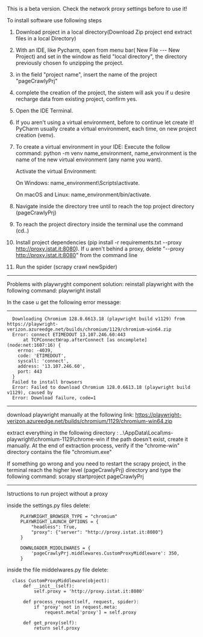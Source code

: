 This is a beta version.
Check the network proxy settings before to use it!

To install software use following steps
1.	Download project in a local directory(Download Zip project end extract files in a local Directory)
2.	With an IDE, like Pycharm, open from menu bar( New File --- New Project) and set in the window as field "local directory", the directory previously chosen fo unzipping the project.
3. in the field "project name", insert the name of the project "pageCrawlyPrj"
4. complete the creation of the project, the sistem will ask you if u desire recharge data from existing project, confirm yes.
5. Open the IDE Terminal.
   
6.	If you aren't using a virtual environment, before to continue let create it! PyCharm usually create a virtual environment, each time, on new project creation (venv).

7. To create a virtual environment in your IDE: Execute the follow command: python -m venv name_environment, name_environment is the name of tne new virtual environment (any name you want). 


   Activate the virtual Environment:

   On Windows: name_environment\Scripts\activate.
   
   On macOS and Linux: name_environment/bin/activate.
  
8.	Navigate inside the directory tree until to reach the top project directory (pageCrawlyPrj)
9.	To reach the project directory inside the terminal use the command (cd..)
10.	Install project dependencies (pip install  -r requirements.txt --proxy http://proxy.istat.it:8080). If u aren't behind a proxy, delete "--proxy http://proxy.istat.it:8080" from the command line
11.	Run the spider (scrapy crawl newSpider)

*********************************************************************
Problems with playwryght component
solution: reinstall playwright with the following command: playwright install

In the case u get the following error message:
****
      Downloading Chromium 128.0.6613.18 (playwright build v1129) from https://playwright-verizon.azureedge.net/builds/chromium/1129/chromium-win64.zip
      Error: connect ETIMEDOUT 13.107.246.60:443
          at TCPConnectWrap.afterConnect [as oncomplete] (node:net:1607:16) {
        errno: -4039,
        code: 'ETIMEDOUT',
        syscall: 'connect',
        address: '13.107.246.60',
        port: 443
      }
      Failed to install browsers
      Error: Failed to download Chromium 128.0.6613.18 (playwright build v1129), caused by
      Error: Download failure, code=1
****


download playwright manually at the following link: https://playwright-verizon.azureedge.net/builds/chromium/1129/chromium-win64.zip


extract everything in the following directory : ..\AppData\Local\ms-playwright\chromium-1129\chrome-win
if the path doesn't exist, create it manually.
At the end of extraction process, verify if the "chrome-win" directory contains the file "chromium.exe" 



If something go wrong and you need to restart the scrapy project, in the terminal reach the higher level (pageCrawlyPrj) directory and type the following command: scrapy startproject pageCrawlyPrj

*********************************************************************
Istructions to run project without a proxy


inside the settings.py files delete:

         PLAYWRIGHT_BROWSER_TYPE = "chromium"
         PLAYWRIGHT_LAUNCH_OPTIONS = {
             "headless": True,
             "proxy": {"server": "http://proxy.istat.it:8080"}
         }
         
         DOWNLOADER_MIDDLEWARES = {
             'pageCrawlyPrj.middlewares.CustomProxyMiddleware': 350,
         }


inside the file middelwares.py file delete:

      class CustomProxyMiddleware(object):
          def __init__(self):
              self.proxy = 'http://proxy.istat.it:8080'
      
          def process_request(self, request, spider):
              if 'proxy' not in request.meta:
                  request.meta['proxy'] = self.proxy
      
          def get_proxy(self):
              return self.proxy



